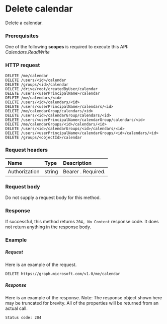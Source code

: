 # Delete calendar

Delete a calendar.
### Prerequisites
One of the following **scopes** is required to execute this API: 
*Calendars.ReadWrite*
### HTTP request
<!-- { "blockType": "ignored" } -->
```http
DELETE /me/calendar
DELETE /users/<id>/calendar
DELETE /groups/<id>/calendar
DELETE /drive/root/createdByUser/calendar
DELETE /users/<userPrincipalName>/calendar
DELETE /me/calendars/<id>
DELETE /users/<id>/calendars/<id>
DELETE /users/<userPrincipalName>/calendars/<id>
DELETE /me/calendarGroup/calendars/<id>
DELETE /users/<id>/calendarGroup/calendars/<id>
DELETE /users/<userPrincipalName>/calendarGroup/calendars/<id>
DELETE /me/calendarGroups/<id>/calendars/<id>
DELETE /users/<id>/calendarGroups/<id>/calendars/<id>
DELETE /users/<userPrincipalName>/calendarGroups/<id>/calendars/<id>
DELETE /groups/<objectId>/calendar
```
### Request headers
| Name           |  Type    | Description|
|:---------------|:---------|:----------|
| Authorization  |  string  | Bearer <token>. Required. |

### Request body
Do not supply a request body for this method.


### Response
If successful, this method returns `204, No Content` response code. It does not return anything in the response body.

### Example
##### Request
Here is an example of the request.
<!-- {
  "blockType": "request",
  "name": "delete_calendar"
}-->
```http
DELETE https://graph.microsoft.com/v1.0/me/calendar
```
##### Response
Here is an example of the response. Note: The response object shown here may be truncated for brevity. All of the properties will be returned from an actual call.
<!-- {
  "blockType": "response",
  "truncated": true
} -->
```http
Status code: 204
```

<!-- uuid: 8fcb5dbc-d5aa-4681-8e31-b001d5168d79
2015-10-25 14:57:30 UTC -->
<!-- {
  "type": "#page.annotation",
  "description": "Delete calendar",
  "keywords": "",
  "section": "documentation",
  "tocPath": ""
}-->

